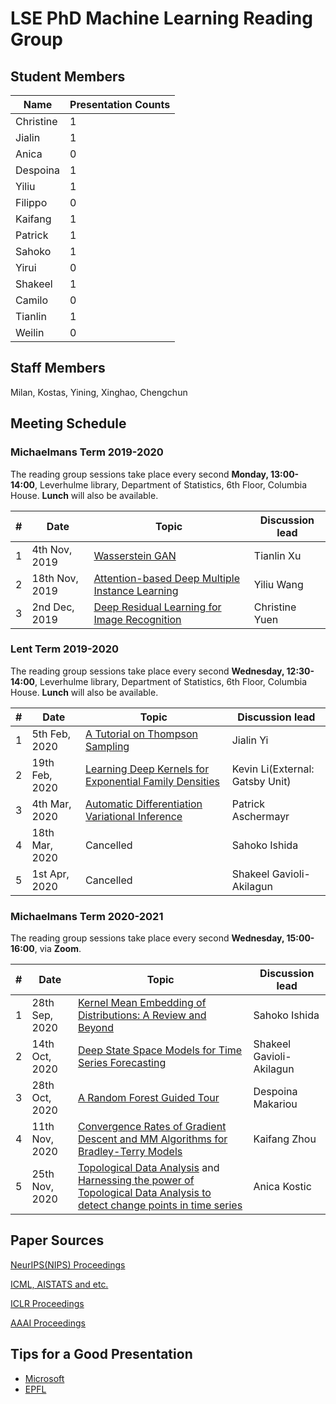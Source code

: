 # LSE PhD Machine Learning Reading Group

## Student Members

| Name | Presentation Counts |
|------|---------------------|
|Christine| 1 |
|Jialin| 1 |
|Anica| 0 |
|Despoina| 1 |
|Yiliu| 1 |
|Filippo| 0 |
|Kaifang| 1 |
|Patrick| 1 |
|Sahoko| 1 |
|Yirui| 0 |
|Shakeel| 1 |
|Camilo| 0 |
|Tianlin| 1 |
|Weilin| 0 |

## Staff Members
Milan, Kostas, Yining, Xinghao, Chengchun

## Meeting Schedule

### Michaelmans Term 2019-2020

The reading group sessions take place every second **Monday, 13:00-14:00**, Leverhulme library, Department of Statistics, 6th Floor, Columbia House. **Lunch** will also be available.

| # | Date                      | Topic                                                             | Discussion lead |
|---|---------------------------|-------------------------------------------------------------------|-----------------|
| 1 | 4th Nov, 2019         |  [Wasserstein GAN](https://arxiv.org/pdf/1701.07875.pdf) | Tianlin Xu |
| 2 | 18th Nov, 2019        |  [Attention-based Deep Multiple Instance Learning](https://arxiv.org/pdf/1802.04712.pdf)  | Yiliu Wang |
| 3 |  2nd Dec, 2019    |[Deep Residual Learning for Image Recognition](https://arxiv.org/pdf/1512.03385.pdf)|  Christine Yuen |


### Lent Term 2019-2020
The reading group sessions take place every second **Wednesday, 12:30-14:00**, Leverhulme library, Department of Statistics, 6th Floor, Columbia House. **Lunch** will also be available.

| # | Date                      | Topic                                                             | Discussion lead |
|---|---------------------------|-------------------------------------------------------------------|-----------------|
| 1 | 5th Feb, 2020         | [A Tutorial on Thompson Sampling](https://web.stanford.edu/~bvr/pubs/TS_Tutorial.pdf) |Jialin Yi|
| 2 | 19th Feb, 2020     | [Learning Deep Kernels for Exponential Family Densities](https://arxiv.org/pdf/1811.08357.pdf)  | Kevin Li(External: Gatsby Unit)  |
| 3 | 4th Mar, 2020  |  [Automatic Differentiation Variational Inference](https://arxiv.org/pdf/1603.00788.pdf) | Patrick Aschermayr |
| 4 | 18th Mar, 2020      |  Cancelled  |Sahoko Ishida|
| 5 | 1st Apr, 2020     |  Cancelled   |Shakeel Gavioli-Akilagun|

### Michaelmans Term 2020-2021

The reading group sessions take place every second **Wednesday, 15:00-16:00**, via **Zoom**.  

| # | Date                      | Topic                                                             | Discussion lead |
|---|---------------------------|-------------------------------------------------------------------|-----------------|
| 1 | 28th Sep, 2020   |[Kernel Mean Embedding of Distributions: A Review and Beyond](https://arxiv.org/pdf/1605.09522.pdf) |Sahoko Ishida|
| 2 | 14th Oct, 2020   | [Deep State Space Models for Time Series Forecasting](https://papers.nips.cc/paper/8004-deep-state-space-models-for-time-series-forecasting.pdf) | Shakeel Gavioli-Akilagun |
| 3 | 28th Oct, 2020 | [A Random Forest Guided Tour](https://arxiv.org/pdf/1511.05741.pdf) | Despoina Makariou |
| 4 | 11th Nov, 2020  | [Convergence Rates of Gradient Descent and MM Algorithms for Bradley-Terry Models](http://proceedings.mlr.press/v108/vojnovic20a.html)  | Kaifang Zhou|
| 5 | 25th Nov, 2020  | [Topological Data Analysis](https://arxiv.org/pdf/1609.08227.pdf) and [Harnessing the power of Topological Data Analysis to detect change points in time series](https://arxiv.org/pdf/1910.12939.pdf)  | Anica Kostic|


## Paper Sources

[NeurIPS(NIPS) Proceedings](https://papers.nips.cc/)


[ICML, AISTATS and etc.](http://proceedings.mlr.press/)


[ICLR Proceedings](https://dblp1.uni-trier.de/db/conf/iclr/)


[AAAI Proceedings](https://www.aaai.org/Press/Proceedings/proceedings.php)

## Tips for a Good Presentation

* [Microsoft](https://www.microsoft.com/en-us/research/academic-program/give-great-research-talk/)
* [EPFL](http://ica1www.epfl.ch/PS_files/paper.htm)

 
